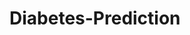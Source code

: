 # Diabetes-Prediction













































































































